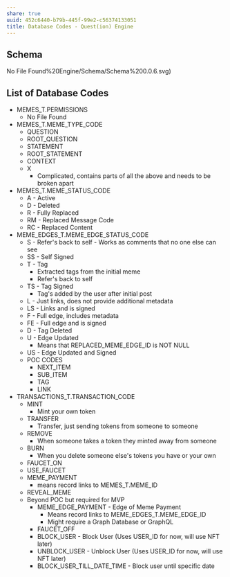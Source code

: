 ```yaml
---
share: true
uuid: 452c6440-b79b-445f-99e2-c56374133051
title: Database Codes - Quest(ion) Engine
---
```

## Schema 

No File Found%20Engine/Schema/Schema%200.0.6.svg)

## List of Database Codes
* MEMES_T.PERMISSIONS
	* No File Found
* MEMES_T.MEME_TYPE_CODE
	* QUESTION
	* ROOT_QUESTION
	* STATEMENT
	* ROOT_STATEMENT
	* CONTEXT
	* X
		* Complicated, contains parts of all the above and needs to be broken apart
* MEMES_T.MEME_STATUS_CODE
	* A - Active
	* D - Deleted
	* R - Fully Replaced
	* RM - Replaced Message Code
	* RC - Replaced Content
* MEME_EDGES_T.MEME_EDGE_STATUS_CODE
	* S - Refer's back to self - Works as comments that no one else can see
	* SS - Self Signed
	* T - Tag
		* Extracted tags from the initial meme
		* Refer's back to self
	* TS - Tag Signed 
		* Tag's added by the user after initial post
	* L - Just links, does not provide additional metadata
	* LS - Links and is signed
	* F - Full edge, includes metadata
	* FE - Full edge and is signed
	* D - Tag Deleted
	* U - Edge Updated
		* Means that REPLACED_MEME_EDGE_ID is NOT NULL
	* US - Edge Updated and Signed
	* POC CODES
		* NEXT_ITEM
		* SUB_ITEM
		* TAG
		* LINK
* TRANSACTIONS_T.TRANSACTION_CODE
	* MINT 
		* Mint your own token
	* TRANSFER 
		* Transfer, just sending tokens from someone to someone
	* REMOVE 
		* When someone takes a token they minted away from someone
	* BURN 
		* When you delete someone else's tokens you have or your own
	* FAUCET_ON 
	* USE_FAUCET
	* MEME_PAYMENT
		* means record links to MEMES_T.MEME_ID
	* REVEAL_MEME
	* Beyond POC but required for MVP
		* MEME_EDGE_PAYMENT - Edge of Meme Payment
			* Means record links to MEME_EDGES_T.MEME_EDGE_ID
			* Might require a Graph Database or GraphQL
		* FAUCET_OFF
		* BLOCK_USER - Block User (Uses USER_ID for now, will use NFT later)
		* UNBLOCK_USER - Unblock User (Uses USER_ID for now, will use NFT later)
		* BLOCK_USER_TILL_DATE_TIME - Block user until specific date